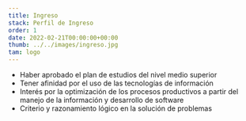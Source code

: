 ```yaml
---
title: Ingreso
stack: Perfil de Ingreso
order: 1
date: 2022-02-21T00:00:00+00:00
thumb: ../../images/ingreso.jpg
tam: logo
---
```






<ul class="textoJustificado tab-general">
  <li>Haber aprobado el plan de estudios del nivel medio superior</li>
  <li>Tener afinidad por el uso de las tecnologías de información</li>
  <li>Interés por la optimización de los procesos productivos a partir del manejo de la información y desarrollo de software</li>
  <li>Criterio y razonamiento lógico en la solución de problemas</li>
</ul>